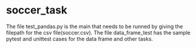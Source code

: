 # soccer_task

The file test_pandas.py is the main that needs to be runned by giving the filepath for the csv file(soccer.csv). 
The file data_frame_test has the sample pytest and unittest cases for the data frame and other tasks.

